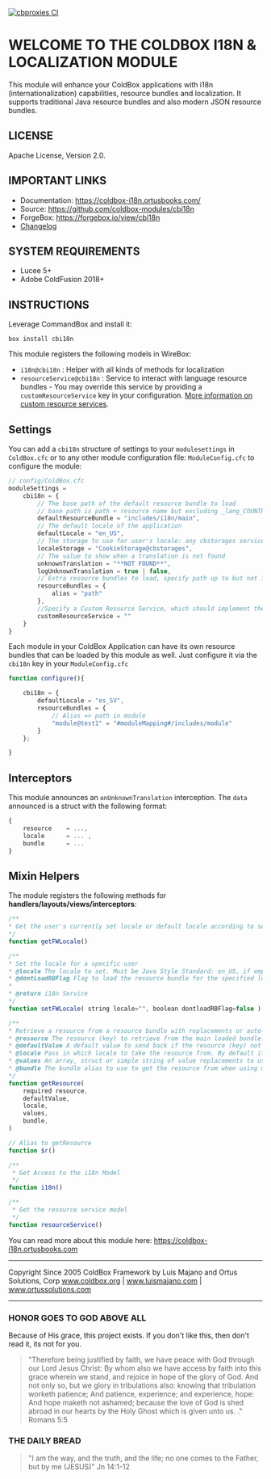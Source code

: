[![cbproxies CI](https://github.com/coldbox-modules/cbi18n/actions/workflows/ci.yml/badge.svg)](https://github.com/coldbox-modules/cbi18n/actions/workflows/ci.yml)

# WELCOME TO THE COLDBOX I18N & LOCALIZATION MODULE

This module will enhance your ColdBox applications with i18n (internationalization) capabilities, resource bundles and localization.  It supports traditional Java resource bundles and also modern JSON resource bundles.

## LICENSE

Apache License, Version 2.0.

## IMPORTANT LINKS

- Documentation: https://coldbox-i18n.ortusbooks.com/
- Source: https://github.com/coldbox-modules/cbi18n
- ForgeBox: https://forgebox.io/view/cbi18n
- [Changelog](changelog.md)

## SYSTEM REQUIREMENTS

- Lucee 5+
- Adobe ColdFusion 2018+

## INSTRUCTIONS

Leverage CommandBox and install it:

`box install cbi18n`

This module registers the following models in WireBox:

- `i18n@cbi18n` : Helper with all kinds of methods for localization
- `resourceService@cbi18n` : Service to interact with language resource bundles - You may override this service by providing a `customResourceService` key in your configuration.  [More information on custom resource services](https://coldbox-i18n.ortusbooks.com/coding-for-i18n/custom-resource-services).

## Settings

You can add a `cbi18n` structure of settings to your `modulesettings` in  `ColdBox.cfc` or to any other module configuration file: `ModuleConfig.cfc` to configure the module:

```js
// config/ColdBox.cfc
moduleSettings =
	cbi18n = {
		// The base path of the default resource bundle to load
		// base path is path + resource name but excluding _lang_COUNTRY.properties
		defaultResourceBundle = "includes/i18n/main",
		// The default locale of the application
		defaultLocale = "en_US",
		// The storage to use for user's locale: any cbstorages service. Please use full wirebox ID
		localeStorage = "CookieStorage@cbstorages",
		// The value to show when a translation is not found
		unknownTranslation = "**NOT FOUND**",
		logUnknownTranslation = true | false,
		// Extra resource bundles to load, specify path up to but not including _lang_COUNTRY.properties here
		resourceBundles = {
			alias = "path"
		},
		//Specify a Custom Resource Service, which should implement the methods or extend the base i18n ResourceService ( e.g. - using a database to store i18n )
		customResourceService = ""
	}
}
```

Each module in your ColdBox Application can have its own resource bundles that can be loaded by this module as well. Just configure it via the `cbi18n` key in your `ModuleConfig.cfc`

```js
function configure(){

	cbi18n = {
		defaultLocale = "es_SV",
		resourceBundles = {
			// Alias => path in module
			"module@test1" = "#moduleMapping#/includes/module"
		}
	};

}
```

## Interceptors

This module announces an `onUnknownTranslation` interception. The `data` announced is a struct with the following format:

```js
{
	resource 	= ...,
	locale 		= ... ,
	bundle  	= ...
}
```

## Mixin Helpers

The module registers the following methods for **handlers/layouts/views/interceptors**:

```js
/**
* Get the user's currently set locale or default locale according to settings
*/
function getFWLocale()

/**
* Set the locale for a specific user
* @locale The locale to set. Must be Java Style Standard: en_US, if empty it will default to the default locale
* @dontLoadRBFlag Flag to load the resource bundle for the specified locale (If not already loaded)
*
* @return i18n Service
*/
function setFWLocale( string locale="", boolean dontloadRBFlag=false )

/**
* Retrieve a resource from a resource bundle with replacements or auto-loading
* @resource The resource (key) to retrieve from the main loaded bundle.
* @defaultValue A default value to send back if the resource (key) not found
* @locale Pass in which locale to take the resource from. By default it uses the user's current set locale
* @values An array, struct or simple string of value replacements to use on the resource string
* @bundle The bundle alias to use to get the resource from when using multiple resource bundles. By default the bundle name used is 'default'
*/
function getResource(
    required resource,
    defaultValue,
    locale,
    values,
    bundle,
)

// Alias to getResource
function $r()

/**
 * Get Access to the i18n Model
 */
function i18n()

/**
 * Get the resource service model
 */
function resourceService()
```

You can read more about this module here: https://coldbox-i18n.ortusbooks.com

********************************************************************************
Copyright Since 2005 ColdBox Framework by Luis Majano and Ortus Solutions, Corp
www.coldbox.org | www.luismajano.com | www.ortussolutions.com
********************************************************************************

### HONOR GOES TO GOD ABOVE ALL

Because of His grace, this project exists. If you don't like this, then don't read it, its not for you.

>"Therefore being justified by faith, we have peace with God through our Lord Jesus Christ:
By whom also we have access by faith into this grace wherein we stand, and rejoice in hope of the glory of God.
And not only so, but we glory in tribulations also: knowing that tribulation worketh patience;
And patience, experience; and experience, hope:
And hope maketh not ashamed; because the love of God is shed abroad in our hearts by the
Holy Ghost which is given unto us. ." Romans 5:5

### THE DAILY BREAD

 > "I am the way, and the truth, and the life; no one comes to the Father, but by me (JESUS)" Jn 14:1-12
